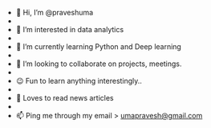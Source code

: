 - 👋 Hi, I’m @praveshuma 
- 
- 👀 I’m interested in data analytics
- 
- 🌱 I’m currently learning Python and Deep learning
- 
- 💞️ I’m looking to collaborate on projects, meetings.
- 
- 😉 Fun to learn anything interestingly..
- 
- 📰 Loves to read news articles
-
- 📫 Ping me through my email > umapravesh@gmail.com

<!---
praveshuma/praveshuma is a ✨ special ✨ repository because its `README.md` (this file) appears on your GitHub profile.
You can click the Preview link to take a look at your changes.
--->
